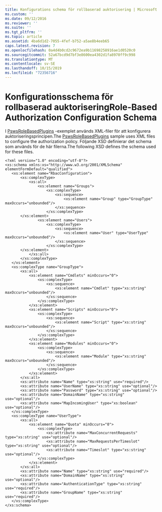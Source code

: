 ```yaml
---
title: Konfigurations schema för rollbaserad auktorisering | Microsoft Docs
ms.custom: ''
ms.date: 09/12/2016
ms.reviewer: ''
ms.suite: ''
ms.tgt_pltfrm: ''
ms.topic: article
ms.assetid: 4ba6d1d2-7055-4fef-b752-a5ae8b4eeb65
caps.latest.revision: 7
ms.openlocfilehash: 0a4d4b0cd2c9672ea9b11698258916ae1d0520c0
ms.sourcegitcommit: 52a67bcd9d7bf3e8600ea4302d1fa8970ff9c998
ms.translationtype: MT
ms.contentlocale: sv-SE
ms.lasthandoff: 10/15/2019
ms.locfileid: "72356716"
---
```

# <a name="role-based-authorization-configuration-schema"></a><span data-ttu-id="3eead-102">Konfigurationsschema för rollbaserad auktorisering</span><span class="sxs-lookup"><span data-stu-id="3eead-102">Role-Based Authorization Configuration Schema</span></span>

<span data-ttu-id="3eead-103">I [PswsRoleBasedPlugins](https://go.microsoft.com/fwlink/?LinkId=243041) -exemplet används XML-filer för att konfigurera auktoriseringsprincipen.</span><span class="sxs-lookup"><span data-stu-id="3eead-103">The [PswsRoleBasedPlugins](https://go.microsoft.com/fwlink/?LinkId=243041) sample uses XML files to configure the authorization policy.</span></span> <span data-ttu-id="3eead-104">Följande XSD definierar det schema som används för de här filerna.</span><span class="sxs-lookup"><span data-stu-id="3eead-104">The following XSD defines the schema used for these files.</span></span>

```
<?xml version="1.0" encoding="utf-8"?>
<xs:schema xmlns:xs="http://www.w3.org/2001/XMLSchema" elementFormDefault="qualified">
   <xs:element name="RbacConfiguration">
       <xs:complexType>
           <xs:all>
               <xs:element name="Groups">
                   <xs:complexType>
                       <xs:sequence>
                           <xs:element name="Group" type="GroupType" maxOccurs="unbounded"/>
                       </xs:sequence>
                   </xs:complexType>
       </xs:element>
               <xs:element name="Users">
                   <xs:complexType>
                       <xs:sequence>
                           <xs:element name="User" type="UserType" maxOccurs="unbounded"/>
                       </xs:sequence>
                   </xs:complexType>
       </xs:element>
           </xs:all>
       </xs:complexType>
   </xs:element>
   <xs:complexType name="GroupType">
       <xs:all>
           <xs:element name="Cmdlets" minOccurs="0">
               <xs:complexType>
                   <xs:sequence>
                       <xs:element name="Cmdlet" type="xs:string" maxOccurs="unbounded"/>
                   </xs:sequence>
               </xs:complexType>
           </xs:element>
           <xs:element name="Scripts" minOccurs="0">
               <xs:complexType>
                   <xs:sequence>
                       <xs:element name="Script" type="xs:string" maxOccurs="unbounded"/>
                   </xs:sequence>
               </xs:complexType>
           </xs:element>
           <xs:element name="Modules" minOccurs="0">
               <xs:complexType>
                   <xs:sequence>
                       <xs:element name="Module" type="xs:string" maxOccurs="unbounded"/>
                   </xs:sequence>
               </xs:complexType>
           </xs:element>
       </xs:all>
       <xs:attribute name="Name" type="xs:string" use="required"/>
       <xs:attribute name="UserName" type="xs:string" use="optional"/>
       <xs:attribute name="Password" type="xs:string" use="optional"/>
       <xs:attribute name="DomainName" type="xs:string" use="optional"/>
       <xs:attribute name="MapIncomingUser" type="xs:boolean" use="optional"/>
   </xs:complexType>
   <xs:complexType name="UserType">
       <xs:all>
           <xs:element name="Quota" minOccurs="0">
               <xs:complexType>
                   <xs:attribute name="MaxConcurrentRequests" type="xs:string" use="optional"/>
                   <xs:attribute name="MaxRequestsPerTimeslot" type="xs:string" use="optional"/>
                   <xs:attribute name="Timeslot" type="xs:string" use="optional"/>
               </xs:complexType>
           </xs:element>
       </xs:all>
       <xs:attribute name="Name" type="xs:string" use="required"/>
       <xs:attribute name="DomainName" type="xs:string" use="optional"/>
       <xs:attribute name="AuthenticationType" type="xs:string" use="required"/>
       <xs:attribute name="GroupName" type="xs:string" use="required"/>
   </xs:complexType>
</xs:schema>
```